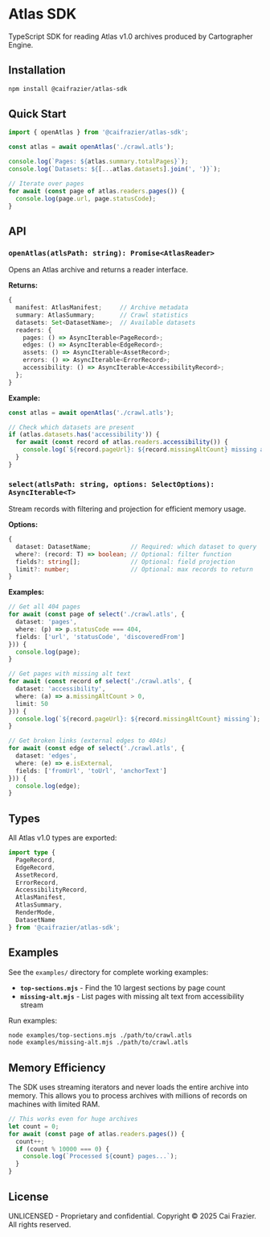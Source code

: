 # Atlas SDK

TypeScript SDK for reading Atlas v1.0 archives produced by Cartographer Engine.

## Installation

```bash
npm install @caifrazier/atlas-sdk
```

## Quick Start

```typescript
import { openAtlas } from '@caifrazier/atlas-sdk';

const atlas = await openAtlas('./crawl.atls');

console.log(`Pages: ${atlas.summary.totalPages}`);
console.log(`Datasets: ${[...atlas.datasets].join(', ')}`);

// Iterate over pages
for await (const page of atlas.readers.pages()) {
  console.log(page.url, page.statusCode);
}
```

## API

### `openAtlas(atlsPath: string): Promise<AtlasReader>`

Opens an Atlas archive and returns a reader interface.

**Returns:**
```typescript
{
  manifest: AtlasManifest;     // Archive metadata
  summary: AtlasSummary;       // Crawl statistics
  datasets: Set<DatasetName>;  // Available datasets
  readers: {
    pages: () => AsyncIterable<PageRecord>;
    edges: () => AsyncIterable<EdgeRecord>;
    assets: () => AsyncIterable<AssetRecord>;
    errors: () => AsyncIterable<ErrorRecord>;
    accessibility: () => AsyncIterable<AccessibilityRecord>;
  };
}
```

**Example:**
```typescript
const atlas = await openAtlas('./crawl.atls');

// Check which datasets are present
if (atlas.datasets.has('accessibility')) {
  for await (const record of atlas.readers.accessibility()) {
    console.log(`${record.pageUrl}: ${record.missingAltCount} missing alt`);
  }
}
```

### `select(atlsPath: string, options: SelectOptions): AsyncIterable<T>`

Stream records with filtering and projection for efficient memory usage.

**Options:**
```typescript
{
  dataset: DatasetName;           // Required: which dataset to query
  where?: (record: T) => boolean; // Optional: filter function
  fields?: string[];              // Optional: field projection
  limit?: number;                 // Optional: max records to return
}
```

**Examples:**

```typescript
// Get all 404 pages
for await (const page of select('./crawl.atls', {
  dataset: 'pages',
  where: (p) => p.statusCode === 404,
  fields: ['url', 'statusCode', 'discoveredFrom']
})) {
  console.log(page);
}

// Get pages with missing alt text
for await (const record of select('./crawl.atls', {
  dataset: 'accessibility',
  where: (a) => a.missingAltCount > 0,
  limit: 50
})) {
  console.log(`${record.pageUrl}: ${record.missingAltCount} missing`);
}

// Get broken links (external edges to 404s)
for await (const edge of select('./crawl.atls', {
  dataset: 'edges',
  where: (e) => e.isExternal,
  fields: ['fromUrl', 'toUrl', 'anchorText']
})) {
  console.log(edge);
}
```

## Types

All Atlas v1.0 types are exported:

```typescript
import type {
  PageRecord,
  EdgeRecord,
  AssetRecord,
  ErrorRecord,
  AccessibilityRecord,
  AtlasManifest,
  AtlasSummary,
  RenderMode,
  DatasetName
} from '@caifrazier/atlas-sdk';
```

## Examples

See the `examples/` directory for complete working examples:

- **`top-sections.mjs`** - Find the 10 largest sections by page count
- **`missing-alt.mjs`** - List pages with missing alt text from accessibility stream

Run examples:
```bash
node examples/top-sections.mjs ./path/to/crawl.atls
node examples/missing-alt.mjs ./path/to/crawl.atls
```

## Memory Efficiency

The SDK uses streaming iterators and never loads the entire archive into memory. This allows you to process archives with millions of records on machines with limited RAM.

```typescript
// This works even for huge archives
let count = 0;
for await (const page of atlas.readers.pages()) {
  count++;
  if (count % 10000 === 0) {
    console.log(`Processed ${count} pages...`);
  }
}
```

## License

UNLICENSED - Proprietary and confidential.
Copyright © 2025 Cai Frazier. All rights reserved.
